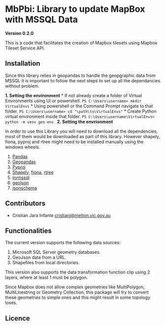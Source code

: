 # MbPbi: Library to update MapBox with MSSQL Data

**Version 0.2.0**

This is a code that facilitates the creation of Mapbox tilesets using Mapbox Tileset
Service API.


## Installation

Since this library relies in geopandas to handle the geopgraphic data from MSSQL it is important to follow the next steps to set up all the dependancies without problem.

**1. Setting the environment**
    * If not already create a folder of Virtual Environments using UI or powershell.
    ```
    PS C:\Users\username> mkdir VirtualEnvs
    ```
    * Using powershell or the Command Prompt navigate to that folder.
    ```
    PS C:\Users\username> cd "\path\to\VirtualEnvs"
    ``` 
    * Create Python virtual environment inside that folder.
    ```
    PS C:\Users\username\VirtualEnvs> python -m venv geo-env 
    ```
**2. Setting the envrionment**    
    


In order to use this Library you will need to download all the dependencies, most of them would be downloaded as part of this library. However shapely, fiona, pyproj and rtree might need to be installed manually using the windows wheels.

1. [Pandas](https://pandas.pydata.org/getting_started.html)
2. [Geopandas](https://geopandas.org/en/stable/getting_started/install.html)
3. [Pyproj](https://pyproj4.github.io/pyproj/stable/installation.html)
4. [Shapely](https://www.lfd.uci.edu/~gohlke/pythonlibs/#shapely),
[fiona](https://www.lfd.uci.edu/~gohlke/pythonlibs/#fiona),
[rtree](https://www.lfd.uci.edu/~gohlke/pythonlibs/#rtree) 
5. [pymssql](https://pypi.org/project/pymssql/)
6. [geojson](https://pypi.org/project/geojson/)
7. [jsonschema](https://pypi.org/project/jsonschema/)


## Contributors
- Cristian Jara Infante <cristianj@melton.vic.gov.au>

## Functionalities
The current version supports the following data sources:

1. Microsoft SQL Server geometry databases.
2. GeoJson data from a URL.
3. Shapefiles from local directories.

This version also supports the data transformation function clip using 2 layers,
where at least 1 must be polygon.

Since Mapbox does not allow complex geometries like MultiPolygon, MultiLinestring or 
Geometry Collection, this package will try to convert these geometries to simple ones
and this might result in some topology loses.


## Licence
